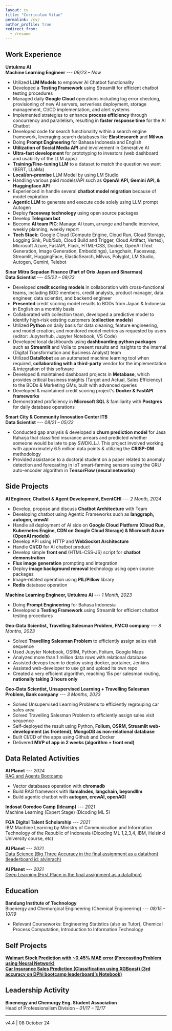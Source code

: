 ```yaml
---
layout: cv
title: "Curriculum Vitae"
permalink: /cv/
author_profile: true
redirect_from:
  - /resume
---
```



## Work Experience

**Untukmu AI**  
**Machine Learning Engineer**  --- *09/23 – Now*
- Utilized **LLM Models** to empower AI Chatbot functionality
- Developed a **Testing Framework** using Streamlit for efficient chatbot testing procedures
- Managed daily **Google Cloud** operations including log error checking, provisioning of new AI servers, serverless deployment, storage management, CI/CD implementation, and alert systems
- Implemented strategies to enhance **process efficiency** through concurrency and parallelism, resulting in **faster response time** for the AI Chatbot
- Developed code for search functionality within a search engine framework, leveraging search databases like **Elasticsearch** and **Milvus**
- Doing **Prompt Engineering** for Bahasa Indonesia and English
- **Utilization of Social Media API** and involvement in Generative AI
- **Ultra-fast development** for prototyping to investors (web dashboard and usability of the LLM apps)
- **Training/Fine-tuning LLM** to a dataset to match the question we want (BERT, LLaMa)
- **Local/on-premise** LLM Model by using LM Studio
- Handling various paid models/API such as **OpenAI API, Gemini API, & Huggingface API**
- Experienced in handle several **chatbot model migration** because of model expiration
- **Agentic LLM** to generate and execute code solely using LLM prompt Autogen
- Deploy **faceswap technology** using open source packages
- Develop **Telegram bot**
- Become **AI team PIC**: Manage AI team, arrange and handle interview, weekly planning, weekly report
- **Tech Stack:** Google Cloud (Compute Engine, Cloud Run, Cloud Storage, Logging Sink, Pub/Sub, Cloud Build and Trigger, Cloud Artifact, Vertex), Microsoft Azure, FastAPI, Flask, HTML-CSS, Docker, OpenAI (Text Generation, Image Generation, Embeddings), Langchain, Faceswap, Streamlit, HuggingFace, ElasticSearch, Milvus, Polyglot, LM Studio, Autogen, Gemini, Telebot


**Sinar Mitra Sepadan Finance (Part of Orix Japan and Sinarmas)**  
**Data Scientist**  --- *05/22 – 09/23*
- Developed **credit scoring models** in collaboration with cross-functional teams, including BOD members, credit analysts, product manager, data engineer, data scientist, and backend engineer
- **Presented** credit scoring model results to BODs from Japan & Indonesia in English on a monthly basis
- Collaborated with collection team, developed a predictive model to identify high-risk existing customers (**collection models**)
- Utilized **Python** on daily basis for data cleaning, feature engineering, and model creation, and monitored model metrics as requested by users (editor: Jupyterhub, Jupyter Notebook, VS Code)
- Developed local dashboards using **dashboarding python packages** such as **Streamlit** and Voila to present results and insights to the internal (Digital Transformation and Business Analyst) team
- Utilized **DataRobot** as an automated machine learning tool when required, **collaborating with a third-party** vendor for the implementation & integration of this software
- Developed & maintained dashboard projects in **Metabase**, which provides critical business insights (Target and Actual, Sales Efficiency) to the BODs & Marketing GMs, built with advanced queries
- Developed & maintained credit scoring project's **Docker & FastAPI frameworks**
- Demonstrated proficiency in **Microsoft SQL** & familiarity with **Postgres** for daily database operations


**Smart City & Community Innovation Center ITB**  
**Data Scientist**   --- *08/21 – 05/22*
- Conducted gap analysis & developed a **churn prediction model** for Jasa Raharja that classified insurance arrears and predicted whether someone would be late to pay SWDKLLJ. This project involved working with approximately 6.5 million data points & utilizing the **CRISP-DM** methodology
- Provided assistance to a doctoral student on a paper related to anomaly detection and forecasting in IoT smart-farming sensors using the GRU auto-encoder algorithm in **TensorFlow (neural networks)**

## Side Projects

**AI Engineer, Chatbot & Agent Development, EventCHI** --- *2 Month, 2024*

- Develop, propose and discuss **Chatbot Architecture** with Team
- Developing chatbot using Agentic Frameworks such as **langgraph, autogen, crewAI**
- Handle all deployment of AI side on **Google Cloud Platform (Cloud Run, Kubernetes Engine, CDN on Google Cloud Storage) & Microsoft Azure (OpenAI models)**
- Develop API using HTTP and **WebSocket Architecture**
- Handle **CI/CD** for AI chatbot product
- Develop simple **front end** (HTML-CSS-JS) script for **chatbot demonstration**
- **Flux image generation** prompting and integration
- Deploy **image background removal** technology using open source packages
- Image-related operation using **PIL/Pillow** library
- **Redis** database operation

**Machine Learning Engineer, Untukmu AI** --- *1 Month, 2023*

- Doing **Prompt Engineering** for Bahasa Indonesia
- Developed a **Testing Framework** using Streamlit for efficient chatbot testing procedures

**Geo-Data Scientist, Travelling Salesman Problem, FMCG company** --- *8 Months, 2023*

- Solved **Travelling Salesman Problem** to efficiently assign sales visit sequence
- Used Jupyter Notebook, OSRM, Python, Folium, Google Maps
- Analyzed more than 1 million data rows with relational database
- Assisted devops team to deploy using docker, portainer, Jenkins
- Assisted web-developer to use git and upload its own repo
- Created a very efficient algorithm, reaching 15s per salesman routing, **nationally taking 3 hours only**

**Geo-Data Scientist, Unsupervised Learning + Travelling Salesman Problem, Bank company** --- *3 Months, 2023*

- Solved Unsupervised Learning Problems to efficiently regrouping car sales area
- Solved Travelling Salesman Problem to efficiently assign sales visit sequence
- Self-deployed the result using Python, **Folium, OSRM, Streamlit web-development (as frontend), MongoDB as non-relational database**
- Built CI/CD of the apps using Github and Docker
- Delivered **MVP of app in 2 weeks (algorithm + front end)**

## Data Related Activities

**AI Planet** --- *2024*  
[RAG and Agents Bootcamp](https://aiplanet.com/bootcamp/certificate/download/102ac4f6-9516-420a-972b-698616b71bdc/)
- Vector databases operation with **chromadb**
- Build RAG framework with **llamaIndex, langchain, beyondllm**
- Build agentic chatbot with **autogen, crewAI, openAGI**

**Indosat Ooredoo Camp (Idcamp)** --- *2021*  
Machine Learning (Expert Stage) (Dicoding ML 5)

**FGA Digital Talent Scholarship** --- *2021*  
IBM Machine Learning by Ministry of Communication and Information Technology of the Republic of Indonesia (Dicoding ML 1,2,3,4, IBM, Helsinki University course, etc)

**AI Planet** --- *2021*  
[Data Science (Big Three Accuracy in the final assignment as a datathon) (leaderboard id: alvinrach)](https://aiplanet.com/challenges/74/getting-started-with-data-science-bootcamp-final-assignment-74/leaderboard/practice)

**AI Planet** --- *2021*  
[Deep Learning (First Place in the final assignment as a datathon)](https://aiplanet.com/challenges/144/gender-determination-by-morphometry-of-eyes-144/leaderboard/practice)


## Education

**Bandung Institute of Technology**  
Bioenergy and Chemurgical Engineering (Chemical Engineering)  --- *08/15 – 10/19*
- Relevant Courseworks: Engineering Statistics (also as Tutor), Chemical Process Computation, Introduction to Information Technology


## Self Projects

[**Walmart Stock Prediction with ~0.45% MAE error (Forecasting Problem using Neural Network)**](https://github.com/alvinrach/25-Time_Series-Stock_Prediction)  
[**Car Insurance Sales Prediction (Classification using XGBoost) (3rd accuracy on DPhi bootcamp leaderboard’s Notebook)**](https://github.com/alvinrach/21-Car-Insurance-Sales-Prediction)


## Leadership Activity

**Bioenergy and Chemurgy Eng. Student Association**  
Head of Professionalism Division - *01/17 – 12/17*

---
v4.4 | 08 October 24